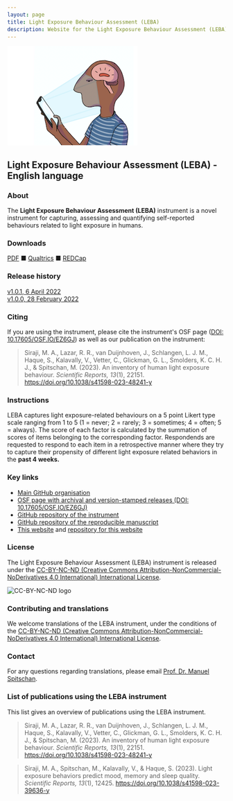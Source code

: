 ```yaml
---
layout: page
title: Light Exposure Behaviour Assessment (LEBA)
description: Website for the Light Exposure Behaviour Assessment (LEBA) instrument
---
```


![LEBA cartoon logo](image.png)

## Light Exposure Behaviour Assessment (LEBA) - English language

### About

The **Light Exposure Behaviour Assessment (LEBA)** instrument is a novel instrument for capturing, assessing and quantifying self-reported behaviours related to light exposure in humans.

### Downloads

[PDF](https://github.com/leba-instrument/leba-instrument-en/tree/main/pdf) ■ [Qualtrics](https://github.com/leba-instrument/leba-instrument-en/tree/main/qualtrics) ■ [REDCap](https://github.com/leba-instrument/leba-instrument-en/tree/main/redcap)

### Release history

[v1.0.1, 6 April 2022](https://github.com/leba-instrument/leba-instrument-en/releases/tag/v1.0.1)  
[v1.0.0, 28 February 2022](https://github.com/leba-instrument/leba-instrument-en/releases/tag/v1.0.0) 

### Citing

If you are using the instrument, please cite the instrument's OSF page ([DOI: 10.17605/OSF.IO/EZ6GJ](https://doi.org/10.17605/OSF.IO/EZ6GJ)) as well as our publication on the instrument:

>Siraji, M. A., Lazar, R. R., van Duijnhoven, J., Schlangen, L. J. M., Haque, S., Kalavally, V., Vetter, C., Glickman, G. L., Smolders, K. C. H. J., & Spitschan, M. (2023). An inventory of human light exposure behaviour. _Scientific Reports, 13_(1), 22151. https://doi.org/10.1038/s41598-023-48241-y


### Instructions

LEBA captures light exposure-related behaviours on a 5 point Likert type scale ranging from 1 to 5 (1 = never; 2 = rarely; 3 = sometimes; 4 = often; 5 = always). The score of each factor is calculated by the summation of scores of items belonging to the corresponding factor. Respondends are requested to respond to each item in a retrospective manner where they try to capture their propensity of different light exposure related behaviors in the **past 4 weeks.**

### Key links

- [Main GitHub organisation](https://github.com/leba-instrument/)
- [OSF page with archival and version-stamped releases (DOI: 10.17605/OSF.IO/EZ6GJ)](https://doi.org/10.17605/OSF.IO/EZ6GJ)
- [GitHub repository of the instrument](https://github.com/leba-instrument/leba-instrument-en)
- [GitHub repository of the reproducible manuscript](https://github.com/leba-instrument/leba-manuscript)
- [This website](leba-instrument.org) and [repository for this website](https://github.com/leba-instrument/leba-instrument.github.io)

### License

The Light Exposure Behaviour Assessment (LEBA) instrument is released under the [CC-BY-NC-ND (Creative Commons Attribution-NonCommercial-NoDerivatives 4.0 International) International License](https://creativecommons.org/licenses/by-nc-nd/4.0/).

![CC-BY-NC-ND logo](https://i.creativecommons.org/l/by-nc-nd/4.0/88x31.png)

### Contributing and translations

We welcome translations of the LEBA instrument, under the conditions of the [CC-BY-NC-ND (Creative Commons Attribution-NonCommercial-NoDerivatives 4.0 International) International License](https://creativecommons.org/licenses/by-nc-nd/4.0/).


### Contact

For any questions regarding translations, please email [Prof. Dr. Manuel Spitschan](mailto:manuel.spitschan@tum.de).


### List of publications using the LEBA instrument

This list gives an overview of publications using the LEBA instrument.

>Siraji, M. A., Lazar, R. R., van Duijnhoven, J., Schlangen, L. J. M., Haque, S., Kalavally, V., Vetter, C., Glickman, G. L., Smolders, K. C. H. J., & Spitschan, M. (2023). An inventory of human light exposure behaviour. _Scientific Reports, 13_(1), 22151. https://doi.org/10.1038/s41598-023-48241-y

>Siraji, M. A., Spitschan, M., Kalavally, V., & Haque, S. (2023). Light exposure behaviors predict mood, memory and sleep quality. _Scientific Reports, 13_(1), 12425. https://doi.org/10.1038/s41598-023-39636-y




